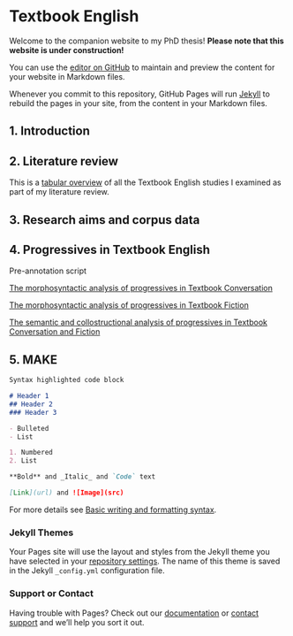 # Textbook English

Welcome to the companion website to my PhD thesis! **Please note that this website is under construction!**

You can use the [editor on GitHub](https://github.com/elenlefoll/TextbookEnglish/edit/gh-pages/index.md) to maintain and preview the content for your website in Markdown files.

Whenever you commit to this repository, GitHub Pages will run [Jekyll](https://jekyllrb.com/) to rebuild the pages in your site, from the content in your Markdown files.

## 1. Introduction

## 2. Literature review

This is a <a href="LitReviewTable.html" title="Literature review table" target="_blank" rel="noopener noreferrer">tabular overview</a> of all the Textbook English studies I examined as part of my literature review.

## 3. Research aims and corpus data

## 4. Progressives in Textbook English

Pre-annotation script

<a href="4_Prog_Conversation_Morphosyntactic_Analysis.html" title="Progressives in Textbook Conversation" target="_blank" rel="noopener noreferrer">The morphosyntactic analysis of progressives in Textbook Conversation</a>

<a href="4_Prog_Fiction_Morphosyntactic_Analysis.html" title="Progressives in Textbook Fiction" target="_blank" rel="noopener noreferrer">The morphosyntactic analysis of progressives in Textbook Fiction</a>

<a href="4_Prog_Semantic_Collostructional_Analysis.html" title="Semantic and collostructional analyses" target="_blank" rel="noopener noreferrer">The semantic and collostructional analysis of progressives in Textbook Conversation and Fiction</a>

## 5. MAKE

```markdown
Syntax highlighted code block

# Header 1
## Header 2
### Header 3

- Bulleted
- List

1. Numbered
2. List

**Bold** and _Italic_ and `Code` text

[Link](url) and ![Image](src)
```

For more details see [Basic writing and formatting syntax](https://docs.github.com/en/github/writing-on-github/getting-started-with-writing-and-formatting-on-github/basic-writing-and-formatting-syntax).

### Jekyll Themes

Your Pages site will use the layout and styles from the Jekyll theme you have selected in your [repository settings](https://github.com/elenlefoll/TextbookEnglish/settings/pages). The name of this theme is saved in the Jekyll `_config.yml` configuration file.

### Support or Contact

Having trouble with Pages? Check out our [documentation](https://docs.github.com/categories/github-pages-basics/) or [contact support](https://support.github.com/contact) and we’ll help you sort it out.
